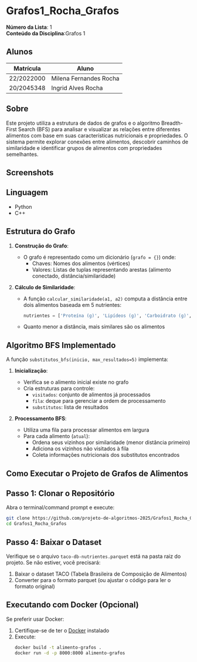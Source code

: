 # Grafos1_Rocha_Grafos

**Número da Lista**: 1<br>
**Conteúdo da Disciplina**:Grafos 1<br>

## Alunos
|Matrícula | Aluno |
| -- | -- |
| 22/2022000  | Milena Fernandes Rocha |
| 20/2045348  | Ingrid Alves Rocha |

## Sobre 
Este projeto utiliza a estrutura de dados de grafos e o algoritmo Breadth-First Search (BFS) para analisar e visualizar as relações entre diferentes alimentos com base em suas características nutricionais e propriedades. O sistema permite explorar conexões entre alimentos, descobrir caminhos de similaridade e identificar grupos de alimentos com propriedades semelhantes.

## Screenshots
<!-- Colocar os prints de aceitos aqui -->


## Linguagem 
- Python
- C++

## Estrutura do Grafo

1. **Construção do Grafo**:
   - O grafo é representado como um dicionário (`grafo = {}`) onde:
     - Chaves: Nomes dos alimentos (vértices)
     - Valores: Listas de tuplas representando arestas (alimento conectado, distância/similaridade)

2. **Cálculo de Similaridade**:
   - A função `calcular_similaridade(a1, a2)` computa a distância entre dois alimentos baseada em 5 nutrientes:
     ```python
     nutrientes = ['Proteína (g)', 'Lipídeos (g)', 'Carboidrato (g)', 'Fibra Alimentar (g)', 'Cálcio (mg)']
     ```
   - Quanto menor a distância, mais similares são os alimentos

## Algoritmo BFS Implementado

A função `substitutos_bfs(inicio, max_resultados=5)` implementa:

1. **Inicialização**:
   - Verifica se o alimento inicial existe no grafo
   - Cria estruturas para controle:
     - `visitados`: conjunto de alimentos já processados
     - `fila`: deque para gerenciar a ordem de processamento
     - `substitutos`: lista de resultados

2. **Processamento BFS**:
   - Utiliza uma fila para processar alimentos em largura
   - Para cada alimento (`atual`):
     - Ordena seus vizinhos por similaridade (menor distância primeiro)
     - Adiciona os vizinhos não visitados à fila
     - Coleta informações nutricionais dos substitutos encontrados

## Como Executar o Projeto de Grafos de Alimentos

## Passo 1: Clonar o Repositório

Abra o terminal/command prompt e execute:

```bash
git clone https://github.com/projeto-de-algoritmos-2025/Grafos1_Rocha_Grafos.git
cd Grafos1_Rocha_Grafos
```

## Passo 4: Baixar o Dataset

Verifique se o arquivo `taco-db-nutrientes.parquet` está na pasta raiz do projeto. Se não estiver, você precisará:

1. Baixar o dataset TACO (Tabela Brasileira de Composição de Alimentos)
2. Converter para o formato parquet (ou ajustar o código para ler o formato original)


## Executando com Docker (Opcional)

Se preferir usar Docker:

1. Certifique-se de ter o [Docker](https://docs.docker.com/get-docker/) instalado
2. Execute:
   ```bash
   docker build -t alimento-grafos .
   docker run -d -p 8000:8000 alimento-grafos
   ```

<!-- ## Uso 
Explique como acessar o exércicio proposto

